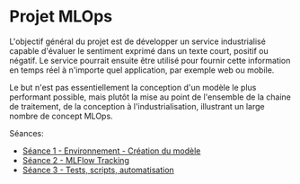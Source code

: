 # Projet MLOps

L'objectif général du projet est de développer un service industrialisé capable d'évaluer le sentiment exprimé dans un texte court, positif ou négatif. Le service pourrait ensuite être utilisé pour fournir cette information en temps réel à n'importe quel application, par exemple web ou mobile.

Le but n'est pas essentiellement la conception d'un modèle le plus performant possible, mais plutôt la mise au point de l'ensemble de la chaine de traitement, de la conception à l'industrialisation, illustrant un large nombre de concept MLOps.

Séances:

* [Séance 1 - Environnement - Création du modèle](./mlops1.md)
* [Séance 2 - MLFlow Tracking](./mlops2.md)
* [Séance 3 - Tests, scripts, automatisation](./mlops3.md)
